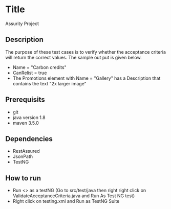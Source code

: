 # Title
Assurity Project 

## Description

The purpose of these test cases is to verify whether the acceptance criteria will return the correct values.
The sample out put is given below.

- Name  = "Carbon credits"
- CanRelist = true
- The Promotions element with Name = "Gallery" has a Description that contains the text "2x larger image"

## Prerequisits

- git
- java version 1.8
- maven 3.5.0

## Dependencies

- RestAssured
- JsonPath
- TestNG

## How to run

- Run <> as a testNG (Go to src/test/java then right right click on ValidateAcceptanceCriteria.java and Run As Test NG test)
- Right click on testing.xml and Run as TestNG Suite 
